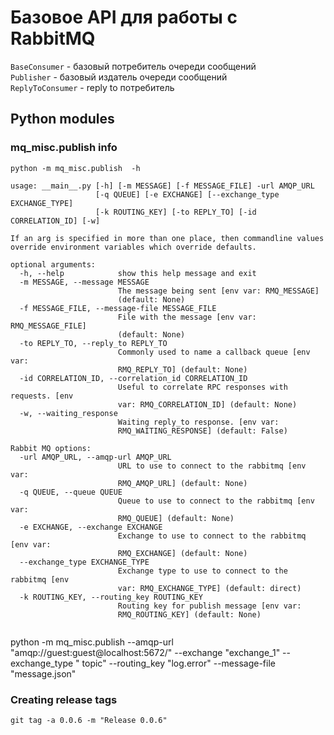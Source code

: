 # Базовое API для работы с RabbitMQ

``BaseConsumer`` - базовый потребитель очереди сообщений  
``Publisher`` - базовый издатель очереди сообщений  
``ReplyToConsumer`` - reply to потребитель

## Python modules

### mq_misc.publish info

```
python -m mq_misc.publish  -h

usage: __main__.py [-h] [-m MESSAGE] [-f MESSAGE_FILE] -url AMQP_URL
                   [-q QUEUE] [-e EXCHANGE] [--exchange_type EXCHANGE_TYPE]
                   [-k ROUTING_KEY] [-to REPLY_TO] [-id CORRELATION_ID] [-w]

If an arg is specified in more than one place, then commandline values
override environment variables which override defaults.

optional arguments:
  -h, --help            show this help message and exit
  -m MESSAGE, --message MESSAGE
                        The message being sent [env var: RMQ_MESSAGE]
                        (default: None)
  -f MESSAGE_FILE, --message-file MESSAGE_FILE
                        File with the message [env var: RMQ_MESSAGE_FILE]
                        (default: None)
  -to REPLY_TO, --reply_to REPLY_TO
                        Commonly used to name a callback queue [env var:
                        RMQ_REPLY_TO] (default: None)
  -id CORRELATION_ID, --correlation_id CORRELATION_ID
                        Useful to correlate RPC responses with requests. [env
                        var: RMQ_CORRELATION_ID] (default: None)
  -w, --waiting_response
                        Waiting reply_to response. [env var:
                        RMQ_WAITING_RESPONSE] (default: False)

Rabbit MQ options:
  -url AMQP_URL, --amqp-url AMQP_URL
                        URL to use to connect to the rabbitmq [env var:
                        RMQ_AMQP_URL] (default: None)
  -q QUEUE, --queue QUEUE
                        Queue to use to connect to the rabbitmq [env var:
                        RMQ_QUEUE] (default: None)
  -e EXCHANGE, --exchange EXCHANGE
                        Exchange to use to connect to the rabbitmq [env var:
                        RMQ_EXCHANGE] (default: None)
  --exchange_type EXCHANGE_TYPE
                        Exchange type to use to connect to the rabbitmq [env
                        var: RMQ_EXCHANGE_TYPE] (default: direct)
  -k ROUTING_KEY, --routing_key ROUTING_KEY
                        Routing key for publish message [env var:
                        RMQ_ROUTING_KEY] (default: None)


```

python -m mq_misc.publish --amqp-url "amqp://guest:guest@localhost:5672/" --exchange "exchange_1" --exchange_type "
topic" --routing_key "log.error" --message-file "message.json"

### Creating release tags

```
git tag -a 0.0.6 -m "Release 0.0.6"
```
